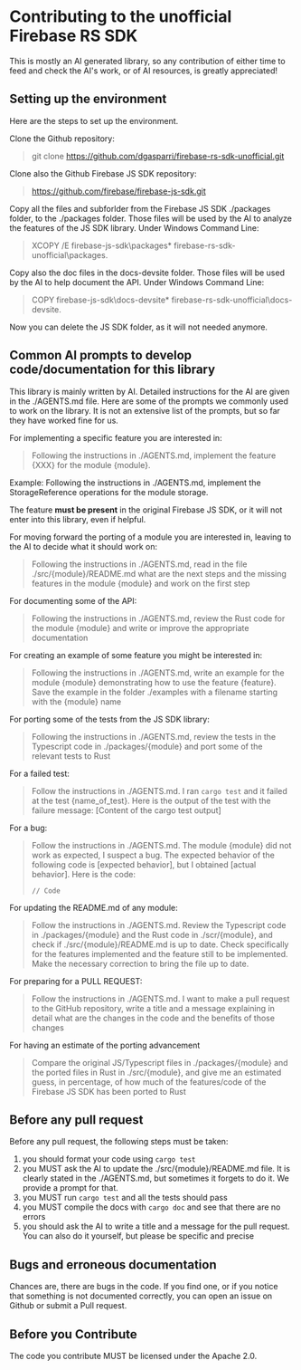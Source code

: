 # Contributing to the unofficial Firebase RS SDK

This is mostly an AI generated library, so any contribution of either time to feed and check the AI's work, or of AI resources, is greatly appreciated!

## Setting up the environment

Here are the steps to set up the environment.

Clone the Github repository:

> git clone https://github.com/dgasparri/firebase-rs-sdk-unofficial.git

Clone also the Github Firebase JS SDK repository:

> https://github.com/firebase/firebase-js-sdk.git

Copy all the files and subforlder from the Firebase JS SDK ./packages folder, to the ./packages folder. Those files will be used by the AI to analyze the features of the JS SDK library. Under Windows Command Line:

> XCOPY /E firebase-js-sdk\packages\* firebase-rs-sdk-unofficial\packages\.

Copy also the doc files in the docs-devsite folder. Those files will be used by the AI to help document the API. Under Windows Command Line:

> COPY firebase-js-sdk\docs-devsite\* firebase-rs-sdk-unofficial\docs-devsite\.

Now you can delete the JS SDK folder, as it will not needed anymore.

## Common AI prompts to develop code/documentation for this library

This library is mainly written by AI. Detailed instructions for the AI are given in the ./AGENTS.md file. Here are some of the prompts we commonly used to work on the library. It is not an extensive list of the prompts, but so far they have worked fine for us.

For implementing a specific feature you are interested in:

> Following the instructions in ./AGENTS.md, implement the feature {XXX} for the module {module}.

Example: Following the instructions in ./AGENTS.md, implement the StorageReference operations for the module storage.

The feature **must be present** in the original Firebase JS SDK, or it will not enter into this library, even if helpful. 

For moving forward the porting of a module you are interested in, leaving to the AI to decide what it should work on:

> Following the instructions in ./AGENTS.md, read in the file ./src/{module}/README.md what are the next steps and the missing features in the module {module} and work on the first step

For documenting some of the API:

> Following the instructions in ./AGENTS.md, review the Rust code for the module {module} and write or improve the appropriate documentation

For creating an example of some feature you might be interested in:

> Following the instructions in ./AGENTS.md, write an example for the module {module} demonstrating how to use the feature {feature}. Save the example in the folder ./examples with a filename starting with the {module} name

For porting some of the tests from the JS SDK library:

> Following the instructions in ./AGENTS.md, review the tests in the Typescript code in ./packages/{module} and port some of the relevant tests to Rust

For a failed test:

> Follow the instructions in ./AGENTS.md. I ran `cargo test` and it failed at the test {name_of_test}. Here is the output of the test with the failure message: \[Content of the cargo test output\]

For a bug:

> Follow the instructions in ./AGENTS.md. The module {module} did not work as expected, I suspect a bug. The expected behavior of the following code is \[expected behavior\], but I obtained \[actual behavior\]. Here is the code: 
>
>```
> // Code
> ```

For updating the README.md of any module:

> Follow the instructions in ./AGENTS.md. Review the Typescript code in ./packages/{module} and the Rust code in ./scr/{module}, and check if ./src/{module}/README.md is up to date. Check specifically for the features implemented and the feature still to be implemented. Make the necessary correction to bring the file up to date.

For preparing for a PULL REQUEST:

> Follow the instructions in ./AGENTS.md. I want to make a pull request to the GitHub repository, write a title and a message explaining in detail what are the changes in the code and the benefits of those changes

For having an estimate of the porting advancement

> Compare the original JS/Typescript files in ./packages/{module} and the ported files in Rust in ./src/{module}, and give me an estimated guess, in percentage, of how much of the features/code of the Firebase JS SDK has been ported to Rust

## Before any pull request

Before any pull request, the following steps must be taken:

1. you should format your code using `cargo test` 
2. you MUST ask the AI to update the ./src/{module}/README.md file. It is clearly stated in the ./AGENTS.md, but sometimes it forgets to do it. We provide a prompt for that.
3. you MUST run `cargo test` and all the tests should pass
4. you MUST compile the docs with `cargo doc` and see that there are no errors
5. you should ask the AI to write a title and a message for the pull request. You can also do it yourself, but please be specific and precise  

## Bugs and erroneous documentation

Chances are, there are bugs in the code. If you find one, or if you notice that something is not documented correctly, you can open an issue on Github or submit a Pull request.

## Before you Contribute

The code you contribute MUST be licensed under the Apache 2.0.

